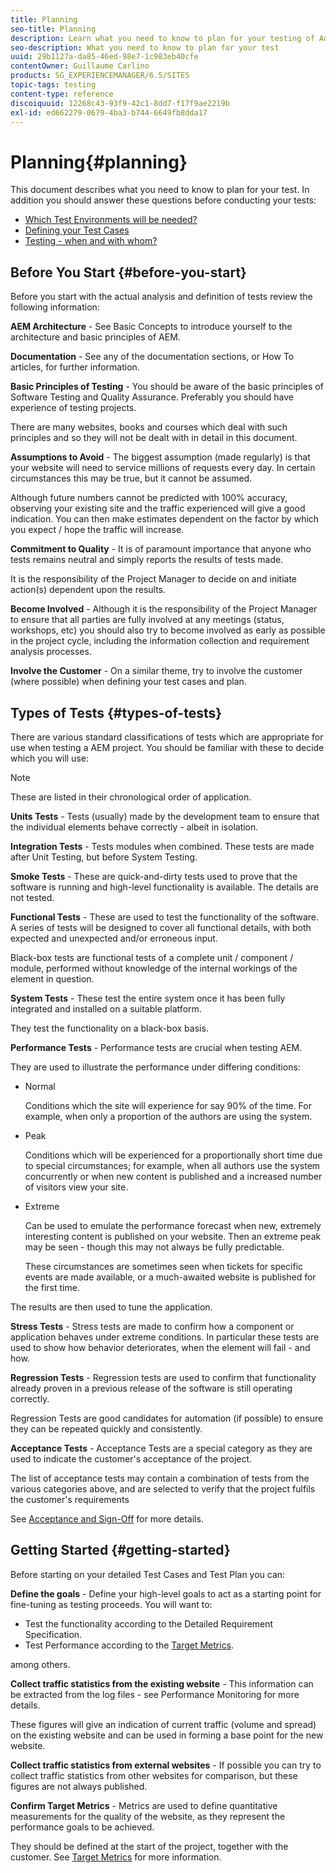 ```yaml
---
title: Planning
seo-title: Planning
description: Learn what you need to know to plan for your testing of Adobe Experience Manager.
seo-description: What you need to know to plan for your test
uuid: 29b1127a-da85-46ed-98e7-1c983eb40cfe
contentOwner: Guillaume Carlino
products: SG_EXPERIENCEMANAGER/6.5/SITES
topic-tags: testing
content-type: reference
discoiquuid: 12268c43-93f9-42c1-8dd7-f17f9ae2219b
exl-id: ed662279-0679-4ba3-b744-6649fb8dda17
---
```

# Planning{#planning}

This document describes what you need to know to plan for your test. In addition you should answer these questions before conducting your tests:

* [Which Test Environments will be needed?](/help/sites-developing/test-environments.md)
* [Defining your Test Cases](/help/sites-developing/test-cases.md)
* [Testing - when and with whom?](/help/sites-developing/when-who.md)

## Before You Start {#before-you-start}

Before you start with the actual analysis and definition of tests review the following information:

**AEM Architecture** - See Basic Concepts to introduce yourself to the architecture and basic principles of AEM.

**Documentation** - See any of the documentation sections, or How To articles, for further information.

**Basic Principles of Testing** - You should be aware of the basic principles of Software Testing and Quality Assurance. Preferably you should have experience of testing projects.

There are many websites, books and courses which deal with such principles and so they will not be dealt with in detail in this document.

**Assumptions to Avoid** - The biggest assumption (made regularly) is that your website will need to service millions of requests every day. In certain circumstances this may be true, but it cannot be assumed.

Although future numbers cannot be predicted with 100% accuracy, observing your existing site and the traffic experienced will give a good indication. You can then make estimates dependent on the factor by which you expect / hope the traffic will increase.

**Commitment to Quality** - It is of paramount importance that anyone who tests remains neutral and simply reports the results of tests made.

It is the responsibility of the Project Manager to decide on and initiate action(s) dependent upon the results.

**Become Involved** - Although it is the responsibility of the Project Manager to ensure that all parties are fully involved at any meetings (status, workshops, etc) you should also try to become involved as early as possible in the project cycle, including the information collection and requirement analysis processes.

**Involve the Customer** - On a similar theme, try to involve the customer (where possible) when defining your test cases and plan.

## Types of Tests {#types-of-tests}

There are various standard classifications of tests which are appropriate for use when testing a AEM project. You should be familiar with these to decide which you will use:

>[!NOTE]
>
>These are listed in their chronological order of application.

**Units Tests** - Tests (usually) made by the development team to ensure that the individual elements behave correctly - albeit in isolation.

**Integration Tests** - Tests modules when combined. These tests are made after Unit Testing, but before System Testing.

**Smoke Tests** - These are quick-and-dirty tests used to prove that the software is running and high-level functionality is available. The details are not tested.

**Functional Tests** - These are used to test the functionality of the software. A series of tests will be designed to cover all functional details, with both expected and unexpected and/or erroneous input.

Black-box tests are functional tests of a complete unit / component / module, performed without knowledge of the internal workings of the element in question.

**System Tests** - These test the entire system once it has been fully integrated and installed on a suitable platform.

They test the functionality on a black-box basis.

**Performance Tests** - Performance tests are crucial when testing AEM.

They are used to illustrate the performance under differing conditions:

* Normal

  Conditions which the site will experience for say 90% of the time. For example, when only a proportion of the authors are using the system.

* Peak

  Conditions which will be experienced for a proportionally short time due to special circumstances; for example, when all authors use the system concurrently or when new content is published and a increased number of visitors view your site.

* Extreme

  Can be used to emulate the performance forecast when new, extremely interesting content is published on your website. Then an extreme peak may be seen - though this may not always be fully predictable.

  These circumstances are sometimes seen when tickets for specific events are made available, or a much-awaited website is published for the first time.

The results are then used to tune the application.

**Stress Tests** - Stress tests are made to confirm how a component or application behaves under extreme conditions. In particular these tests are used to show how behavior deteriorates, when the element will fail - and how.

**Regression Tests** - Regression tests are used to confirm that functionality already proven in a previous release of the software is still operating correctly.

Regression Tests are good candidates for automation (if possible) to ensure they can be repeated quickly and consistently.

**Acceptance Tests** - Acceptance Tests are a special category as they are used to indicate the customer's acceptance of the project.

The list of acceptance tests may contain a combination of tests from the various categories above, and are selected to verify that the project fulfils the customer's requirements

See [Acceptance and Sign-Off](/help/sites-developing/acceptance-signoff.md) for more details.

## Getting Started {#getting-started}

Before starting on your detailed Test Cases and Test Plan you can:

**Define the goals** - Define your high-level goals to act as a starting point for fine-tuning as testing proceeds. You will want to:

* Test the functionality according to the Detailed Requirement Specification.
* Test Performance according to the [Target Metrics](/help/managing/best-practices-further-reference.md#key-performance-indicators-and-target-metrics).

among others.

**Collect traffic statistics from the existing website** - This information can be extracted from the log files - see Performance Monitoring for more details.

These figures will give an indication of current traffic (volume and spread) on the existing website and can be used in forming a base point for the new website.

**Collect traffic statistics from external websites** - If possible you can try to collect traffic statistics from other websites for comparison, but these figures are not always published.

**Confirm Target Metrics** - Metrics are used to define quantitative measurements for the quality of the website, as they represent the performance goals to be achieved.

They should be defined at the start of the project, together with the customer. See [Target Metrics](/help/sites-developing/planning.md) for more information.
